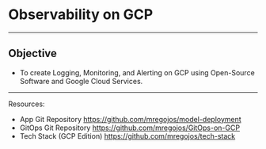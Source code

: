 # Observability on GCP

---

## Objective
* To create Logging, Monitoring, and Alerting on GCP using Open-Source Software and Google Cloud Services.

---
Resources:
* App Git Repository https://github.com/mregojos/model-deployment
* GitOps Git Repository https://github.com/mregojos/GitOps-on-GCP
* Tech Stack (GCP Edition) https://github.com/mregojos/tech-stack

